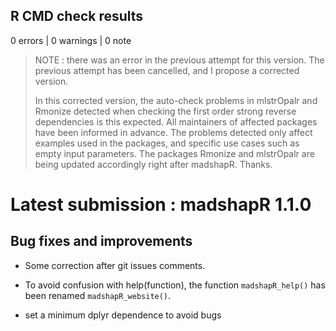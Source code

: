 ## R CMD check results

0 errors | 0 warnings | 0 note

> NOTE : there was an error in the previous attempt for this version. The 
> previous attempt has been cancelled, and I propose a corrected version.
> 
> In this corrected version, the auto-check problems in mlstrOpalr and Rmonize 
> detected when checking the first order strong reverse dependencies is this 
> expected. 
> All maintainers of affected packages have been informed in advance. The 
> problems detected only affect examples used in the packages, and specific
> use cases such as empty input parameters. The packages Rmonize and mlstrOpalr
> are being updated accordingly right after madshapR.
> Thanks.

# Latest submission : madshapR 1.1.0

## Bug fixes and improvements

- Some correction after git issues comments.

- To avoid confusion with help(function), the function `madshapR_help()` has been 
renamed `madshapR_website()`.

- set a minimum dplyr dependence to avoid bugs
